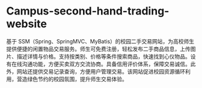 # Campus-second-hand-trading-website
基于 SSM（Spring、SpringMVC、MyBatis）的校园二手交易网站，为高校师生提供便捷的闲置物品交易服务。师生可免费注册，轻松发布二手商品信息，上传图片、描述详情与价格。支持按类别、价格等条件搜索商品，快速找到心仪物品。设有在线沟通功能，方便买卖双方交流协商。具备信用评价体系，保障交易诚信。此外，网站还提供交易记录查询，方便用户管理交易。该网站促进校园资源循环利用，营造绿色节约的校园氛围，提升师生交易体验。 
